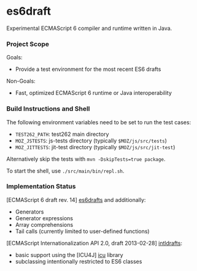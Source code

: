 es6draft
========

Experimental ECMAScript 6 compiler and runtime written in Java.

### Project Scope ###

Goals:
* Provide a test environment for the most recent ES6 drafts

Non-Goals:
* Fast, optimized ECMAScript 6 runtime or Java interoperability


### Build Instructions and Shell ###

The following environment variables need to be set to run the test cases:
* `TEST262_PATH`: test262 main directory
* `MOZ_JSTESTS`: js-tests directory (typically `$MOZ/js/src/tests`)
* `MOZ_JITTESTS`: jit-test directory (typically `$MOZ/js/src/jit-test`)
    
Alternatively skip the tests with `mvn -DskipTests=true package`. 

To start the shell, use `./src/main/bin/repl.sh`.


### Implementation Status ###

[ECMAScript 6 draft rev. 14] [es6drafts] and additionally:
* Generators
* Generator expressions
* Array comprehensions
* Tail calls (currently limited to user-defined functions)

[ECMAScript Internationalization API 2.0, draft 2013-02-28] [intldrafts]:
* basic support using the [ICU4J] [icu] library
* subclassing intentionally restricted to ES6 classes


[es6drafts]: http://wiki.ecmascript.org/doku.php?id=harmony:specification_drafts "Draft Specification for ES.next"
[intldrafts]: http://wiki.ecmascript.org/doku.php?id=globalization:specification_drafts "Specification Drafts for ECMAScript Internationalization API"
[icu]: http://site.icu-project.org/
